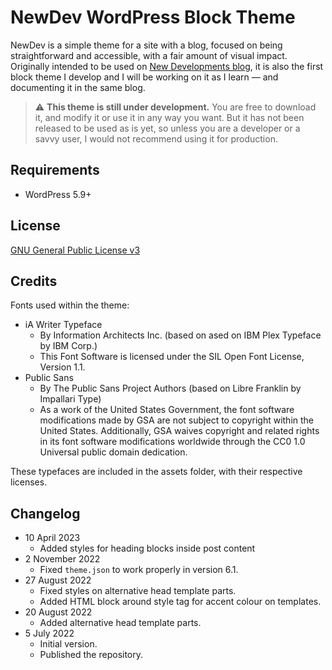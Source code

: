 # NewDev WordPress Block Theme

NewDev is a simple theme for a site with a blog, focused on being straightforward and accessible, with a fair amount of visual impact. Originally intended to be used on [New Developments blog](http://franrosa.com/blog/), it is also the first block theme I develop and I will be working on it as I learn — and documenting it in the same blog.

> :warning: **This theme is still under development.** You are free to download it, and modify it or use it in any way you want. But it has not been released to be used as is yet, so unless you are a developer or a savvy user, I would not recommend using it for production.

## Requirements

- WordPress 5.9+

## License

[GNU General Public License v3](https://www.gnu.org/licenses/gpl-3.0.html)

## Credits

Fonts used within the theme:

- iA Writer Typeface
    - By Information Architects Inc. (based on ased on IBM Plex Typeface by IBM Corp.)
    - This Font Software is licensed under the SIL Open Font License, Version 1.1.
- Public Sans
    - By The Public Sans Project Authors (based on Libre Franklin by Impallari Type)
    - As a work of the United States Government, the font software modifications made by GSA are not subject to copyright within the United States. Additionally, GSA waives copyright and related rights in its font software modifications worldwide through the CC0 1.0 Universal public domain dedication.

These typefaces are included in the assets folder, with their respective licenses.

## Changelog

- 10 April 2023
    - Added styles for heading blocks inside post content
- 2 November 2022
    - Fixed `theme.json` to work properly in version 6.1.
- 27 August 2022
    - Fixed styles on alternative head template parts.
    - Added HTML block around style tag for accent colour on templates.
- 20 August 2022
    - Added alternative head template parts.
- 5 July 2022
    - Initial version.
    - Published the repository.